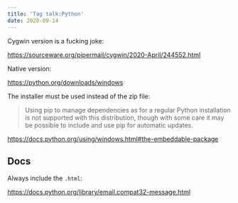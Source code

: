 ```yaml
---
title: 'Tag talk:Python'
date: 2020-09-14
---
```


Cygwin version is a fucking joke:

<https://sourceware.org/pipermail/cygwin/2020-April/244552.html>

Native version:

<https://python.org/downloads/windows>

The installer must be used instead of the zip file:

> Using pip to manage dependencies as for a regular Python installation is not
> supported with this distribution, though with some care it may be possible to
> include and use pip for automatic updates.

<https://docs.python.org/using/windows.html#the-embeddable-package>

## Docs

Always include the `.html`:

<https://docs.python.org/library/email.compat32-message.html>
